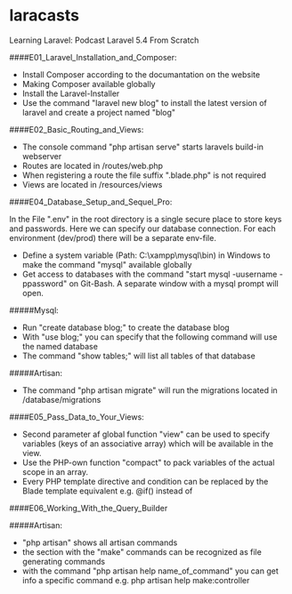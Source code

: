 # laracasts
Learning Laravel: Podcast Laravel 5.4 From Scratch

####E01_Laravel_Installation_and_Composer:

- Install Composer according to the documantation on the website
- Making Composer available globally 
- Install the Laravel-Installer
- Use the command "laravel new blog" to install the latest version of laravel and create a project named "blog"

 
####E02_Basic_Routing_and_Views:
 
 - The console command "php artisan serve" starts laravels build-in webserver
 - Routes are located in /routes/web.php
 - When registering a route the file suffix ".blade.php" is not required
 - Views are located in /resources/views


####E04_Database_Setup_and_Sequel_Pro:

In the File ".env" in the root directory is a single secure place to store keys and passwords. Here we can specify our database connection. For each environment (dev/prod) there will be a separate env-file.

- Define a system variable (Path: C:\xampp\mysql\bin) in Windows to make the command "mysql" available globally
- Get access to databases with the command "start mysql -uusername -ppassword" on Git-Bash. A separate window with a mysql prompt will open.

#####Mysql:
- Run "create database blog;" to create the database blog
- With "use blog;" you can specify that the following command will use the named database
- The command "show tables;" will list all tables of that database

#####Artisan:
- The command "php artisan migrate" will run the migrations located in /database/migrations


####E05_Pass_Data_to_Your_Views:

- Second parameter af global function "view" can be used to specify variables (keys of an associative array) which will be available in the view.
- Use the PHP-own function "compact" to pack variables of the actual scope in an array.
- Every PHP template directive and condition can be replaced by the Blade template equivalent e.g. @if() instead of <?= if(): ?>

####E06_Working_With_the_Query_Builder

#####Artisan:
- "php artisan" shows all artisan commands
- the section with the "make" commands can be recognized as file generating commands
- with the command "php artisan help name_of_command" you can get info a specific command e.g. php artisan help make:controller

